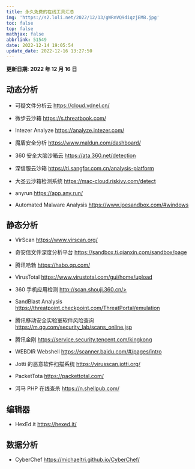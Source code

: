 ```yaml
---
title: 永久免费的在线工具汇总
img: 'https://s2.loli.net/2022/12/13/gWRnVQ9diqzjEMB.jpg'
toc: false
top: false
mathjax: false
abbrlink: 51549
date: 2022-12-14 19:05:54
update_date: 2022-12-16 13:27:50
---
```


**更新日期: 2022 年 12 月 16 日**

## 动态分析

- 可疑文件分析云 <https://cloud.vdnel.cn/>

- 微步云沙箱 <https://s.threatbook.com/>

- Intezer Analyze <https://analyze.intezer.com/>

- 魔盾安全分析 <https://www.maldun.com/dashboard/>

- 360 安全大脑沙箱云 <https://ata.360.net/detection>

- 深信服云沙箱 <https://ti.sangfor.com.cn/analysis-platform>

- 大圣云沙箱检测系统 <https://mac-cloud.riskivy.com/detect>

- anyrun <https://app.any.run/>

- Automated Malware Analysis <https://www.joesandbox.com/#windows>

## 静态分析

- VirScan <https://www.virscan.org/>

- 奇安信文件深度分析平台 <https://sandbox.ti.qianxin.com/sandbox/page>

- 腾讯哈勃 <https://habo.qq.com/>

- VirusTotal <https://www.virustotal.com/gui/home/upload>

- 360 手机应用检测 http://scan.shouji.360.cn/>

- SandBlast Analysis <https://threatpoint.checkpoint.com/ThreatPortal/emulation>

- 腾讯移动安全实验室软件风险查询 <https://m.qq.com/security_lab/scans_online.jsp>

- 腾讯金刚 <https://service.security.tencent.com/kingkong>

- WEBDIR Webshell <https://scanner.baidu.com/#/pages/intro>

- Jotti 的恶意软件扫描系统 <https://virusscan.jotti.org/>

- PacketTota <https://packettotal.com/>

- 河马 PHP 在线查杀 <https://n.shellpub.com/>

## 编辑器

- HexEd.it <https://hexed.it/>

## 数据分析

- CyberChef <https://michaeltri.github.io/CyberChef/>
